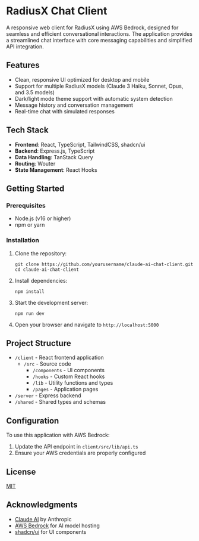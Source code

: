 # RadiusX Chat Client

A responsive web client for RadiusX using AWS Bedrock, designed for seamless and efficient conversational interactions. The application provides a streamlined chat interface with core messaging capabilities and simplified API integration.

## Features

- Clean, responsive UI optimized for desktop and mobile
- Support for multiple RadiusX models (Claude 3 Haiku, Sonnet, Opus, and 3.5 models)
- Dark/light mode theme support with automatic system detection
- Message history and conversation management
- Real-time chat with simulated responses

## Tech Stack

- **Frontend**: React, TypeScript, TailwindCSS, shadcn/ui
- **Backend**: Express.js, TypeScript
- **Data Handling**: TanStack Query
- **Routing**: Wouter
- **State Management**: React Hooks

## Getting Started

### Prerequisites

- Node.js (v16 or higher)
- npm or yarn

### Installation

1. Clone the repository:
   ```
   git clone https://github.com/yourusername/claude-ai-chat-client.git
   cd claude-ai-chat-client
   ```

2. Install dependencies:
   ```
   npm install
   ```

3. Start the development server:
   ```
   npm run dev
   ```

4. Open your browser and navigate to `http://localhost:5000`

## Project Structure

- `/client` - React frontend application
  - `/src` - Source code
    - `/components` - UI components
    - `/hooks` - Custom React hooks
    - `/lib` - Utility functions and types
    - `/pages` - Application pages
- `/server` - Express backend
- `/shared` - Shared types and schemas

## Configuration

To use this application with AWS Bedrock:

1. Update the API endpoint in `client/src/lib/api.ts`
2. Ensure your AWS credentials are properly configured

## License

[MIT](LICENSE)

## Acknowledgments

- [Claude AI](https://www.anthropic.com/claude) by Anthropic
- [AWS Bedrock](https://aws.amazon.com/bedrock/) for AI model hosting
- [shadcn/ui](https://ui.shadcn.com/) for UI components